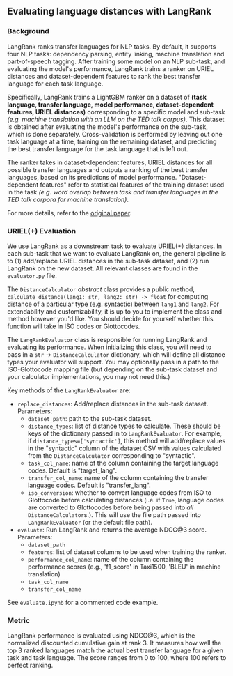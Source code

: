 ## Evaluating language distances with LangRank

### Background

LangRank ranks transfer languages for NLP tasks. By default, it supports four NLP tasks: dependency parsing, entity linking, machine translation and part-of-speech tagging.
After training some model on an NLP sub-task, and evaluating the model's performance, LangRank trains a ranker on URIEL distances and dataset-dependent features to rank the best transfer language for each task language.

Specifically, LangRank trains a LightGBM ranker on a dataset of **(task language, transfer language, model performance, dataset-dependent features, URIEL distances)** corresponding to a specific model and sub-task *(e.g. machine translation with an LLM on the TED talk corpus)*. This dataset is obtained after evaluating the model's performance on the sub-task, which is done separately. Cross-validation is performed by leaving out one task language at a time, training on the remaining dataset, and predicting the best transfer language for the task language that is left out.

The ranker takes in dataset-dependent features, URIEL distances for all possible transfer languages and outputs a ranking of the best transfer languages, based on its predictions of model performance. "Dataset-dependent features" refer to statistical features of the training dataset used in the task *(e.g. word overlap between task and transfer languages in the TED talk corpora for machine translation)*.

For more details, refer to the [original paper](https://aclanthology.org/P19-1301.pdf).

### URIEL(+) Evaluation

We use LangRank as a downstream task to evaluate URIEL(+) distances. In each sub-task that we want to evaluate LangRank on, the general pipeline is to (1) add/replace URIEL distances in the sub-task dataset, and (2) run LangRank on the new dataset. All relevant classes are found in the `evaluator.py` file.

The `DistanceCalculator` *abstract* class provides a public method, `calculate_distance(lang1: str, lang2: str) -> float` for computing distance of a particular type (e.g. syntactic) between `lang1` and `lang2`. For extendability and customizability, it is up to you to implement the class and method however you'd like. You should decide for yourself whether this function will take in ISO codes or Glottocodes.

The `LangRankEvaluator` class is responsible for running LangRank and evaluating its performance. When initializing this class, you will need to pass in a `str` -> `DistanceCalculator` dictionary, which will define all distance types your evaluator will support. You may optionally pass in a path to the ISO-Glottocode mapping file (but depending on the sub-task dataset and your calculator implementations, you may not need this.)

Key methods of the `LangRankEvaluator` are:
- `replace_distances`: Add/replace distances in the sub-task dataset. Parameters:
  * `dataset_path`: path to the sub-task dataset.
  * `distance_types`: list of distance types to calculate. These should be keys of the dictionary passed in to `LangRankEvaluator`. For example, if `distance_types=['syntactic']`, this method will add/replace values in the "syntactic" column of the dataset CSV with values calculated from the `DistanceCalculator` corresponding to "syntactic".
  * `task_col_name`: name of the column containing the target language codes. Default is "target_lang".
  * `transfer_col_name`: name of the column containing the transfer language codes. Default is "transfer_lang".
  * `iso_conversion`: whether to convert language codes from ISO to Glottocode before calculating distances (i.e. if `True`, language codes are converted to Glottocodes before being passed into *all* `DistanceCalculator`s.). This will use the file path passed into `LangRankEvaluator` (or the default file path).
- `evaluate`: Run LangRank and returns the average NDCG@3 score. Parameters:
  * `dataset_path`
  * `features`: list of dataset columns to be used when training the ranker.
  * `performance_col_name`: name of the column containing the performance scores (e.g., 'f1_score' in Taxi1500, 'BLEU' in machine translation)
  * `task_col_name`
  * `transfer_col_name`

See `evaluate.ipynb` for a commented code example.


### Metric

LangRank performance is evaluated using NDCG@3, which is the normalized discounted cumulative gain at rank 3. It measures how well the top 3 ranked languages match the actual best transfer language for a given task and task language.
The score ranges from 0 to 100, where 100 refers to perfect ranking.
